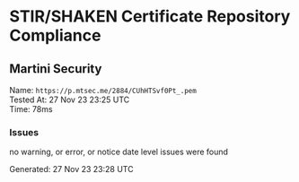 # STIR/SHAKEN Certificate Repository Compliance

## Martini Security

Name: `https://p.mtsec.me/2884/CUhHTSvf0Pt_.pem`\
Tested At: 27 Nov 23 23:25 UTC\
Time: 78ms

### Issues

no warning, or error, or notice date level issues were found

Generated: 27 Nov 23 23:28 UTC